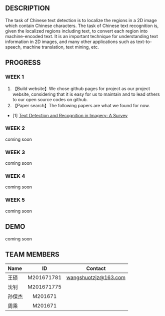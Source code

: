 ## DESCRIPTION
The task of Chinese text detection is to localize the regions in a 2D image which contain Chinese characters. The task of Chinese text recognition is, given the localized regions including text, to convert each region into machine-encoded text. It is an important technique for understanding text information in 2D images, and many other applications such as text-to-speech, machine translation, text mining, etc.

## PROGRESS
### WEEK 1
1. 【Build website】We chose github pages for project as our project website, considering that it is easy for us to maintain and to lead others to our open source codes on github.
2. 【Paper search】The following papers are  what we found for now.
  - [1] [Text Detection and Recognition in Imagery: A Survey](http://ucassdl.cn/publication/ye-PAMI2015.pdf)

### WEEK 2
coming soon
### WEEK 3
coming soon 
### WEEK 4
coming soon
### WEEK 5
coming soon

## DEMO
coming soon

## TEAM MEMBERS
| Name    | ID      | Contact |
|:--------|:-------:|:--------:| 
| 王硕 | M201671781 | wangshuotzjz@163.com | 
| 沈钊 | M201671775 |                      |
| 孙保杰 | M201671  |                       |
| 周乘   | M201671  |                       |
